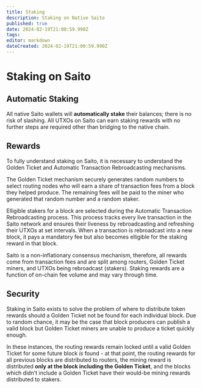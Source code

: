 ```yaml
---
title: Staking
description: Staking on Native Saito
published: true
date: 2024-02-19T21:00:59.990Z
tags: 
editor: markdown
dateCreated: 2024-02-19T21:00:59.990Z
---
```


# Staking on Saito

## Automatic Staking
All native Saito wallets will **automatically stake** their balances; there is no risk of slashing. All UTXOs on Saito can earn staking rewards with no further steps are required other than bridging to the native chain.


## Rewards

To fully understand staking on Saito, it is necessary to understand the Golden Ticket and Automatic Transaction Rebroadcasting mechanisms. 

The Golden Ticket mechanism securely generates random numbers to select routing nodes who will earn a share of transaction fees from a block they helped produce. The remaining fees will be paid to the miner who generated that random number and a random staker.

Elligible stakers for a block are selected during the Automatic Transaction Rebroadcasting process. This process tracks every live transaction in the Saito network and ensures their liveness by rebroadcasting and refreshing their UTXOs  at set intervals. When a transaction is rebroadcast into a new block, it pays a mandatory fee but also becomes elligible for the staking reward in that block.

Saito is a non-inflationary consensus mechanism, therefore, all rewards come from transaction fees and are split among routers, Golden Ticket miners, and UTXOs being rebroadcast (stakers). Staking rewards are a function of on-chain fee volume and may vary through time.

## Security

Staking in Saito exists to solve the problem of where to distribute token rewards should a Golden Ticket not be found for each individual block. Due to random chance, it may be the case that block producers can publish a valid block but Golden Ticket miners are unable to produce a ticket quickly enough.

In these instances, the routing rewards remain locked until a valid Golden Ticket for some future block *is* found - at that point, the routing rewards for all previous blocks are distributed to routers, the mining reward is distributed **only at the block including the Golden Ticket**, and the blocks which didn't include a Golden Ticket have their would-be mining rewards distributed to stakers.